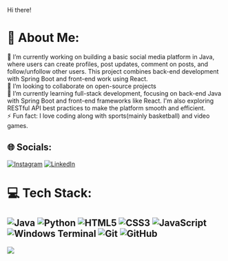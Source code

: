 Hi there!

# 💫 About Me:
🔭 I’m currently working on building a basic social media platform in Java, where users can create profiles, post updates, comment on posts, and follow/unfollow other users. This project combines back-end development with Spring Boot and front-end work using React.<br>👯 I’m looking to collaborate on open-source projects<br>🌱 I’m currently learning full-stack development, focusing on back-end Java with Spring Boot and front-end frameworks like React. I'm also exploring RESTful API best practices to make the platform smooth and efficient.<br>⚡ Fun fact: I love coding along with sports(mainly basketball) and video games.


## 🌐 Socials:
[![Instagram](https://img.shields.io/badge/Instagram-%23E4405F.svg?logo=Instagram&logoColor=white)](https://instagram.com/andrew.liiiiiii) [![LinkedIn](https://img.shields.io/badge/LinkedIn-%230077B5.svg?logo=linkedin&logoColor=white)](https://www.linkedin.com/in/andrew-li-611a34278/) 

# 💻 Tech Stack:
![Java](https://img.shields.io/badge/java-%23ED8B00.svg?style=for-the-badge&logo=openjdk&logoColor=white) ![Python](https://img.shields.io/badge/python-3670A0?style=for-the-badge&logo=python&logoColor=ffdd54) ![HTML5](https://img.shields.io/badge/html5-%23E34F26.svg?style=for-the-badge&logo=html5&logoColor=white) ![CSS3](https://img.shields.io/badge/css3-%231572B6.svg?style=for-the-badge&logo=css3&logoColor=white)
![JavaScript](https://img.shields.io/badge/javascript-%23323330.svg?style=for-the-badge&logo=javascript&logoColor=%23F7DF1E) ![Windows Terminal](https://img.shields.io/badge/Windows%20Terminal-%234D4D4D.svg?style=for-the-badge&logo=windows-terminal&logoColor=white) ![Git](https://img.shields.io/badge/git-%23F05033.svg?style=for-the-badge&logo=git&logoColor=white) ![GitHub](https://img.shields.io/badge/github-%23121011.svg?style=for-the-badge&logo=github&logoColor=white)
---
[![](https://visitcount.itsvg.in/api?id=AndrewL05&icon=0&color=3)](https://visitcount.itsvg.in)

<!-- Proudly created with GPRM ( https://gprm.itsvg.in ) -->
